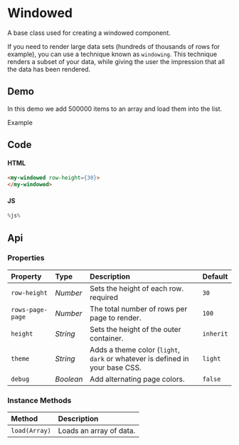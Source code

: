 # Windowed
A base class used for creating a windowed component.

If you need to render large data sets (hundreds of thousands of rows for
example), you can use a technique known as `windowing`. This technique renders
a subset of your data, while giving the user the impression that all the data
has been rendered.

## Demo

In this demo we add 500000 items to an array and load them into the list.

<style>
  body > main div.example .content.windowed-example {
    max-width: initial;
    padding: 0;
  }
 
  my-windowed {
    height: 300px;
  }

  my-windowed .th {
    background: var(--border);
  }

  my-windowed .th,
  my-windowed .tr {
    height: 30px;
    display: flex;
    overflow: hidden;
    border-bottom: 1px solid var(--border);
  }

  my-windowed .tr:hover {
    background: var(--accent);
    color: white;
    cursor: default;
  }

  my-windowed .td {
    white-space: nowrap;
    display: inline-block;
    text-overflow: ellipsis;
    overflow: hidden;
    width: 100px;
    font-family: var(--monospace);
    font-size: 14px;
    height: 30px;
    line-height: 30px;
    flex-basis: 33.3%;
    padding: 0 4px;
  }
</style>

<div class="example">
  <div class="header">Example</div>
  <div class="content windowed-example">
    <my-windowed row-height={30}>
    </my-windowed>
  </div>
</div>

## Code

#### HTML

```html
<my-windowed row-height={30}>
</my-windowed>
```

#### JS

```js
%js%
```

## Api

### Properties

| Property | Type | Description | Default |
| :--- | :--- | :--- | :--- |
| `row-height` | *Number* | Sets the height of each row. <span class="req">required</soan> | `30` |
| `rows-page-page` | *Number* | The total number of rows per page to render. | `100` |
| `height` | *String* | Sets the height of the outer container. | `inherit` |
| `theme` | *String* | Adds a theme color (`light`, `dark` or whatever is defined in your base CSS. | `light` |
| `debug` | *Boolean* | Add alternating page colors. | `false` |

### Instance Methods

| Method | Description |
| :--- | :--- |
| `load(Array)` | Loads an array of data. |

